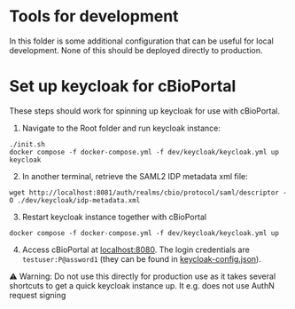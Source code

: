 # Tools for development

In this folder is some additional configuration that can be useful for local development. None of this should be deployed directly to production.

# Set up keycloak for cBioPortal

These steps should work for spinning up keycloak for use with cBioPortal.

1. Navigate to the Root folder and run keycloak instance:

```shell
./init.sh
docker compose -f docker-compose.yml -f dev/keycloak/keycloak.yml up keycloak
```

2. In another terminal, retrieve the SAML2 IDP metadata xml file:

```shell
wget http://localhost:8081/auth/realms/cbio/protocol/saml/descriptor -O ./dev/keycloak/idp-metadata.xml
```

3. Restart keycloak instance together with cBioPortal

```shell
docker compose -f docker-compose.yml -f dev/keycloak/keycloak.yml up
```

4. Access cBioPortal at [localhost:8080](localhost:8080). The login credentials are `testuser:P@assword1` (they can be found in [keycloak-config.json](keycloak/keycloak-config.json)).

⚠️ Warning: Do not use this directly for production use as it takes several shortcuts to get a quick keycloak instance up. It e.g. does not use AuthN request signing